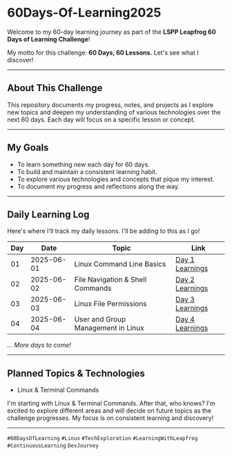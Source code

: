 # 60Days-Of-Learning2025

Welcome to my 60-day learning journey as part of the **LSPP Leapfrog 60 Days of Learning Challenge**!

My motto for this challenge: **60 Days, 60 Lessons.** Let's see what I discover!

---

## About This Challenge

This repository documents my progress, notes, and projects as I explore new topics and deepen my understanding of various technologies over the next 60 days. Each day will focus on a specific lesson or concept.

---

## My Goals

* To learn something new each day for 60 days.
* To build and maintain a consistent learning habit.
* To explore various technologies and concepts that pique my interest.
* To document my progress and reflections along the way.

---

## Daily Learning Log

Here's where I'll track my daily lessons. I'll be adding to this as I go!

| Day | Date       | Topic                     | Link                                                                 |
|-----|------------|---------------------------|----------------------------------------------------------------------|
| 01  | 2025-06-01 | Linux Command Line Basics | [Day 1 Learnings](./Day_01/Linux_and_Terminal_Commands/README.md)    |
| 02  | 2025-06-02 | File Navigation & Shell Commands | [Day 2 Learnings](./Day_02/File_Navigation_&_Shell_Commands/README.md) |
| 03  | 2025-06-03 | Linux File Permissions | [Day 3 Learnings](./Day_03/Linux_File_Permissions/README.md) |
| 04  | 2025-06-04 | User and Group Management in Linux | [Day 4 Learnings](./Day_04/User_Management_in_Linux/README.md) |

*... More days to come!*

---

## Planned Topics & Technologies

* Linux & Terminal Commands

I'm starting with Linux & Terminal Commands. After that, who knows? I'm excited to explore different areas and will decide on future topics as the challenge progresses. My focus is on consistent learning and discovery!

---

`#60DaysOfLearning` `#Linux` `#TechExploration` `#LearningWithLeapfrog` `#ContinuousLearning` `DevJourney`
